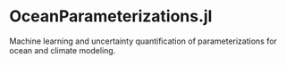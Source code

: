 # OceanParameterizations.jl
Machine learning and uncertainty quantification of parameterizations for ocean and climate modeling.
